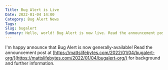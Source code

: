 ```yaml
---
Title: Bug Alert is Live
Date: 2022-01-04 14:00
Category: Bug Alert News
Tags: 
Slug: bugalert
Summary: Hello, world! Bug Alert is now live. Read the announcement post at https://mattslifebytes.com/2022/01/04/bugalert-org/ to learn more.
---
```


I'm happy announce that Bug Alert is now generally-available! Read the announcement post at [https://mattslifebytes.com/2022/01/04/bugalert-org/](https://mattslifebytes.com/2022/01/04/bugalert-org/) for background and further information.
